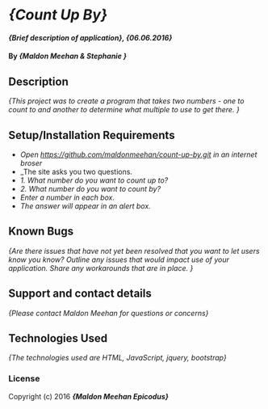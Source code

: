# _{Count Up By}_

#### _{Brief description of application}, {06.06.2016}_

#### By _**{Maldon Meehan & Stephanie }**_

## Description

_{This project was to create a program that takes two numbers - one to count to and another to determine what multiple to use to get there. }_

## Setup/Installation Requirements

* _Open https://github.com/maldonmeehan/count-up-by.git in an internet broser_
* _The site asks you two questions.
* _1. What number do you want to count up to?_
* _2. What number do you want to count by?_
* _Enter a number in each box._
* _The answer will appear in an alert box._

## Known Bugs

_{Are there issues that have not yet been resolved that you want to let users know you know?  Outline any issues that would impact use of your application.  Share any workarounds that are in place. }_

## Support and contact details

_{Please contact Maldon Meehan for questions or concerns}_

## Technologies Used

_{The technologies used are HTML, JavaScript, jquery, bootstrap}_

### License

Copyright (c) 2016 **_{Maldon Meehan Epicodus}_**
